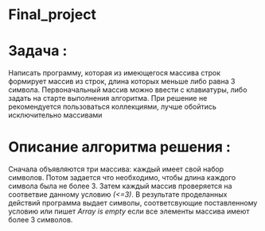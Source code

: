 # Final_project

# Задача :
Написать программу, которая из имеющегося массива строк формирует массив из строк, длина которых меньше либо равна 3 символа. Первоначальный массив можно ввести с клавиатуры, либо задать на старте выполнения алгоритма. При решение не рекомендуется пользоваться коллекциями, лучше обойтись исключительно массивами

# Описание алгоритма решения :
Сначала объявляются три массива: каждый имеет свой набор символов. Потом задается что необходимо, чтобы длина каждого символа была не более 3. Затем каждый массив проверяется на соответвие данному условию _(<=3)_. В результате проделанных действий программа выдает символы, соответсвующие поставленному условию или пишет _Array is empty_ если все элементы массива имеют более 3 символов.
